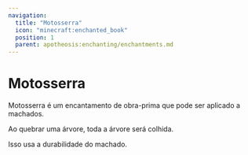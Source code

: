 ```yaml
---
navigation:
  title: "Motosserra"
  icon: "minecraft:enchanted_book"
  position: 1
  parent: apotheosis:enchanting/enchantments.md
---
```


# Motosserra

<Color id="dark_green">Motosserra</Color> é um encantamento de obra-prima que pode ser aplicado a machados.

Ao quebrar uma árvore, toda a árvore será colhida.

Isso usa a durabilidade do machado.

